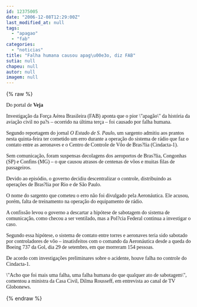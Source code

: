```yaml
---
id: 12375005
date: "2006-12-08T12:29:00Z"
last_modified_at: null
tags:
  - "apagao"
  - "fab"
categories:
  - "noticias"
title: "Falha humana causou apag\u00e3o, diz FAB"
sutia: null
chapeu: null
autor: null
imagem: null
---
```

{% raw %}
<p><P><FONT face=Verdana>Do portal de <STRONG>Veja</STRONG></FONT></P></p>
<p><P><FONT face=Verdana>Investigação da Força Aérea Brasileira (FAB) aponta que o pior \"apagão\" da história da aviação civil no pa?s – ocorrido na última terça – foi causado por falha humana. </FONT></P></p>
<p><P><FONT face=Verdana>Segundo reportagem do jornal <I>O Estado de S. Paulo</I>, um sargento admitiu aos prantos nesta quinta-feira ter cometido um erro durante a operação do sistema de rádio que faz o contato entre as aeronaves e o Centro de Controle de Vôo de Bras?lia (Cindacta-1). </FONT></P></p>
<p><P><FONT face=Verdana>Sem comunicação, foram suspensas decolagens dos aeroportos de Bras?lia, Congonhas (SP) e Confins (MG) – o que causou atrasos de centenas de vôos e muitas filas de passageiros. </FONT></P></p>
<p><P><FONT face=Verdana>Devido ao episódio, o governo decidiu descentralizar o controle, distribuindo as operações de Bras?lia por Rio e de São Paulo.</FONT></P></p>
<p><P><FONT face=Verdana>O nome do sargento que cometeu o erro não foi divulgado pela Aeronáutica. Ele acusou, porém, falta de treinamento na operação do equipamento de rádio. </FONT></P></p>
<p><P><FONT face=Verdana>A confissão levou o governo a descartar a hipótese de sabotagem do sistema de comunicação, como checou a ser ventilado, mas a Pol?cia Federal continua a investigar o caso. </FONT></P></p>
<p><P><FONT face=Verdana>Segundo essa hipótese, o sistema de contato entre torres e aeronaves teria sido sabotado por controladores de vôo – insatisfeitos com o comando da Aeronáutica desde a queda do Boeing 737 da Gol, dia 29 de setembro, em que morreram 154 pessoas. </FONT></P></p>
<p><P><FONT face=Verdana>De acordo com investigações preliminares sobre o acidente, houve falha no controle do Cindacta-1.</FONT></P></p>
<p><P><FONT face=Verdana>\"Acho que foi mais uma falha, uma falha humana do que qualquer ato de sabotagem\", comentou a ministra da Casa Civil, Dilma Rousseff, em entrevista ao canal de TV Globonews.</FONT></P> </p>
{% endraw %}